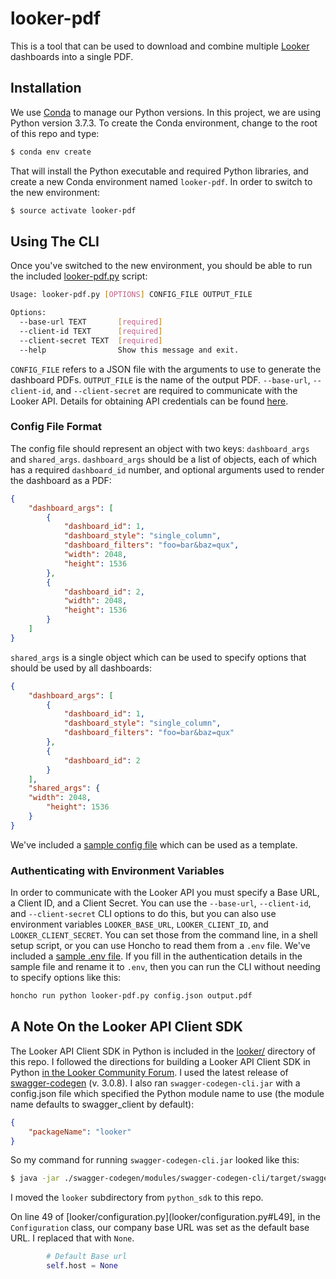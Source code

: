 # looker-pdf

This is a tool that can be used to download and combine multiple [Looker](https://looker.com/) dashboards into a single PDF.

## Installation

We use [Conda](https://docs.conda.io/en/latest/) to manage our Python versions. In this project, we are using Python version 3.7.3. To create the Conda environment, change to the root of this repo and type:

```bash
$ conda env create
```

That will install the Python executable and required Python libraries, and create a new Conda environment named `looker-pdf`. In order to switch to the new environment:

```bash
$ source activate looker-pdf
```

## Using The CLI

Once you've switched to the new environment, you should be able to run the included [looker-pdf.py](looker-pdf.py) script:

```bash
Usage: looker-pdf.py [OPTIONS] CONFIG_FILE OUTPUT_FILE

Options:
  --base-url TEXT       [required]
  --client-id TEXT      [required]
  --client-secret TEXT  [required]
  --help                Show this message and exit.
```

`CONFIG_FILE` refers to a JSON file with the arguments to use to generate the dashboard PDFs.
`OUTPUT_FILE` is the name of the output PDF.
`--base-url`, `--client-id`, and `--client-secret` are required to communicate with the Looker API. Details for obtaining API credentials can be found [here](https://docs.looker.com/reference/api-and-integration/api-auth).

### Config File Format

The config file should represent an object with two keys: `dashboard_args` and `shared_args`. `dashboard_args` should be a list of objects, each of which has a required `dashboard_id` number, and optional arguments used to render the dashboard as a PDF:

```JSON
{
    "dashboard_args": [
        {
            "dashboard_id": 1,
            "dashboard_style": "single_column",
            "dashboard_filters": "foo=bar&baz=qux",
            "width": 2048,
            "height": 1536
        },
        {
            "dashboard_id": 2,
            "width": 2048,
            "height": 1536
        }
    ]
}
```

`shared_args` is a single object which can be used to specify options that should be used by all dashboards:

```JSON
{
    "dashboard_args": [
        {
            "dashboard_id": 1,
            "dashboard_style": "single_column",
            "dashboard_filters": "foo=bar&baz=qux"
        },
        {
            "dashboard_id": 2
        }
    ],
    "shared_args": {
	"width": 2048,
        "height": 1536
    }
}
```

We've included a [sample config file](config.json.sample) which can be used as a template.

### Authenticating with Environment Variables

In order to communicate with the Looker API you must specify a Base URL, a Client ID, and a Client Secret. You can use the `--base-url`, `--client-id`, and `--client-secret` CLI options to do this, but you can also use environment variables `LOOKER_BASE_URL`, `LOOKER_CLIENT_ID`, and `LOOKER_CLIENT_SECRET`. You can set those from the command line, in a shell setup script, or you can use Honcho to read them from a `.env` file. We've included a [sample .env file](.env.sample). If you fill in the authentication details in the sample file and rename it to `.env`, then you can run the CLI without needing to specify options like this:

```bash
honcho run python looker-pdf.py config.json output.pdf
```

## A Note On the Looker API Client SDK

The Looker API Client SDK in Python is included in the [looker/](looker/) directory of this repo.  I followed the directions for building a Looker API Client SDK in Python [in the Looker Community Forum](https://discourse.looker.com/t/generating-client-sdks-for-the-looker-api/3185). I used the latest release of [swagger-codegen](https://github.com/swagger-api/swagger-codegen) (v. 3.0.8). I also ran `swagger-codegen-cli.jar` with a config.json file which specified the Python module name to use (the module name defaults to swagger_client by default):

```JSON
{
	"packageName": "looker"
}
```

So my command for running `swagger-codegen-cli.jar` looked like this:

```bash
$ java -jar ./swagger-codegen/modules/swagger-codegen-cli/target/swagger-codegen-cli.jar generate -i looker_api.json -l python -o python_sdk -c config.json
```

I moved the `looker` subdirectory from `python_sdk` to this repo.

On line 49 of [looker/configuration.py](looker/configuration.py#L49], in the `Configuration` class, our company base URL was set as the default base URL. I replaced that with `None`.

```Python
        # Default Base url                                                                                         
        self.host = None
```
